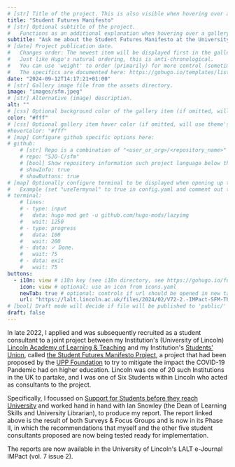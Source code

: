 ```yaml
---
# [str] Title of the project. This is also visible when hovering over a gallery item.
title: "Student Futures Manifesto"
# [str] Optional subtitle of the project. 
#   Functions as an additional explanation when hovering over a gallery item (comment out the following line).
subtitle: "Ask me about the Student Futures Manifesto at the University of Lincoln's LALT & Students' Union."
# [date] Project publication date.
#   Changes order: The newest item will be displayed first in the gallery. 
#   Just like Hugo's natural ordering, this is anti-chronological.
#   You can use 'weight' to order (primarily) for more control (sometimes it makes sense to put old items before new ones).
#   The specifics are documented here: https://gohugo.io/templates/lists/#order-content
date: "2024-09-12T14:17:21+01:00"
# [str] Gallery image file from the assets directory. 
image: "images/sfm.jpeg"
# [str] Alternative (image) description.
alt: ""
# [css] Optional background color of the gallery item (if omitted, will use theme's fallback).
color: "#fff"
# [css] Optional gallery item hover color (if omitted, will use theme's fallback).
#hoverColor: "#fff"
# [map] Configure github specific options here:
# github: 
    # [str] Repo is a combination of "<user_or_org>/<repository_name>"
    # repo: "SJO-C/sfm"
    # [bool] Show repository information such project language below the buttons.
    # showInfo: true
    # showButtons: true
# [map] Optionally configure terminal to be displayed when opening up the gallery item:
#   Example (set "useTermynal" to true in config.yaml and comment out to test it):
# terminal:
    # lines:
    # - type: input
    #   data: hugo mod get -u github.com/hugo-mods/lazyimg 
    #   wait: 1250
    # - type: progress
    #   data: 100
    #   wait: 200
    # - data: ✓ Done.
    #   wait: 75
    # - data: exit
    #   wait: 75
buttons:
  - i18n: view # i18n key (see i18n directory, see https://gohugo.io/functions/i18n/)
    icon: view # optional: use an icon from icons.yaml
    newTab: true # optional: controls if url should be opened in new tab
    url: "https://lalt.lincoln.ac.uk/files/2024/02/V72-2.-IMPact-SFM-Theme-1-5934ee852837c5ed.pdf"
# [bool] Draft mode will decide if file will be published to 'public/' directory.
draft: false
---
```

In late 2022, I applied and was subsequently recruited as a student consultant to a joint project between my Institution's (University of Lincoln) [Lincoln Academy of Learning & Teaching](https://lalt.lincoln.ac.uk) and my Institution's [Students' Union](https://lincolnsu.com/home), called [the Student Futures Manifesto Project](https://lincoln.ac.uk/studentfuturesmanifesto), a project that had been proposed by the [UPP Foundation](https://upp-foundation.org/wp-content/uploads/2022/02/A-Student-Futures-Manifesto-Final-Report-of-the-Student-Futures-Commission.pdf) to try to mitigate the impact the COVID-19 Pandemic had on higher education.  Lincoln was one of 20 such Institutions in the UK to partake, and I was one of Six Students within Lincoln who acted as consultants to the project.  

Specifically, I focussed on [Support for Students before they reach University](https://lalt.lincoln.ac.uk/files/2024/02/V72-2.-IMPact-SFM-Theme-1-5934ee852837c5ed.pdf) and worked hand in hand with Ian Snowley (the Dean of Learning Skills and University Librarian), to produce my report.  The report linked above is the result of both Surveys & Focus Groups and is now in its Phase II, in which the recommendations that myself and the other five student consultants proposed are now being tested ready for implementation.

The reports are now available in the University of Lincoln's LALT e-Journal IMPact (vol. 7 issue 2).